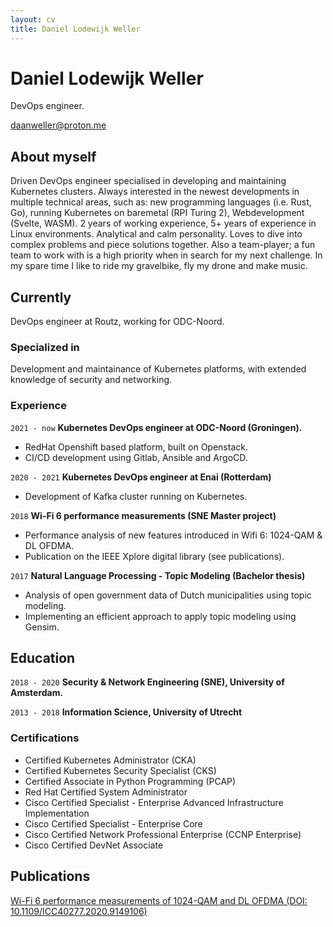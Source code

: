 ```yaml
---
layout: cv
title: Daniel Lodewijk Weller
---
```

# Daniel Lodewijk Weller
DevOps engineer.

<div id="webaddress">
<a href="daanweller@proton.me">daanweller@proton.me</a>
</div>


## About myself

Driven DevOps engineer specialised in developing and maintaining Kubernetes clusters. Always interested in the newest developments in multiple technical areas, such as: new programming languages (i.e. Rust, Go), running Kubernetes on baremetal (RPI Turing 2), Webdevelopment (Svelte, WASM). 2 years of working experience, 5+ years of experience in Linux environments.
Analytical and calm personality. Loves to dive into complex problems and piece solutions together. Also a team-player; a fun team to work with is a high priority when in search for my next challenge. In my spare time I like to ride my gravelbike, fly my drone and make music.

## Currently

DevOps engineer at Routz, working for ODC-Noord.

### Specialized in

Development and maintainance of Kubernetes platforms, with extended knowledge of security and networking.


### Experience

`2021 - now`
__Kubernetes DevOps engineer at ODC-Noord (Groningen).__
  - RedHat Openshift based platform, built on Openstack.
  - CI/CD development using Gitlab, Ansible and ArgoCD.

`2020 - 2021`
__Kubernetes DevOps engineer at Enai (Rotterdam)__
  - Development of Kafka cluster running on Kubernetes.

`2018`
__Wi-Fi 6 performance measurements (SNE Master project)__
  - Performance analysis of new features introduced in Wifi 6: 1024-QAM & DL OFDMA.
  - Publication on the IEEE Xplore digital library (see publications).

`2017`
__Natural Language Processing - Topic Modeling (Bachelor thesis)__
  - Analysis of open government data of Dutch municipalities using topic modeling.
  - Implementing an efficient approach to apply topic modeling using Gensim.

## Education

`2018 - 2020`
__Security & Network Engineering (SNE), University of Amsterdam.__

`2013 - 2018`
__Information Science, University of Utrecht__

### Certifications

- Certified Kubernetes Administrator (CKA)
- Certified Kubernetes Security Specialist (CKS)
- Certified Associate in Python Programming (PCAP)
- Red Hat Certified System Administrator 
- Cisco Certified Specialist - Enterprise Advanced Infrastructure Implementation
- Cisco Certified Specialist - Enterprise Core
- Cisco Certified Network Professional Enterprise (CCNP Enterprise)
- Cisco Certified DevNet Associate

## Publications

[Wi-Fi 6 performance measurements of 1024-QAM and DL OFDMA (DOI: 10.1109/ICC40277.2020.9149106)](https://ieeexplore.ieee.org/document/9149106)



<!-- ### Footer

Last updated: December 2022 -->


